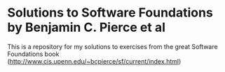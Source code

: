 # Solutions to Software Foundations by Benjamin C. Pierce et al
This is a repository for my solutions to exercises from the great Software Foundations book (http://www.cis.upenn.edu/~bcpierce/sf/current/index.html)
